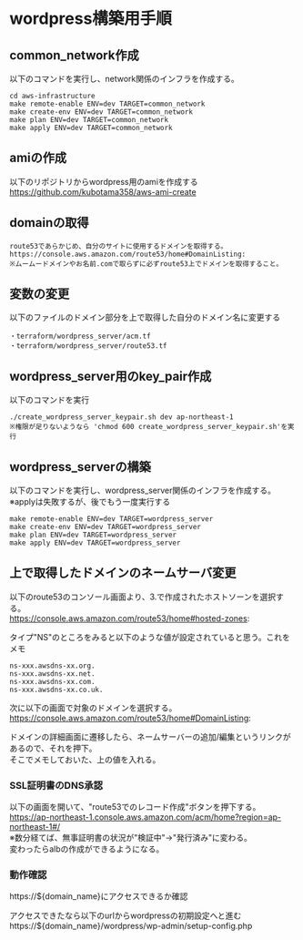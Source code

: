 # wordpress構築用手順
## common_network作成
以下のコマンドを実行し、network関係のインフラを作成する。
```
cd aws-infrastructure
make remote-enable ENV=dev TARGET=common_network
make create-env ENV=dev TARGET=common_network
make plan ENV=dev TARGET=common_network
make apply ENV=dev TARGET=common_network
```

## amiの作成
以下のリポジトリからwordpress用のamiを作成する
https://github.com/kubotama358/aws-ami-create

## domainの取得
```
route53であらかじめ、自分のサイトに使用するドメインを取得する。  
https://console.aws.amazon.com/route53/home#DomainListing:  
※ムームードメインやお名前.comで取らずに必ずroute53上でドメインを取得すること。
```

## 変数の変更
以下のファイルのドメイン部分を上で取得した自分のドメイン名に変更する
```$xslt
・terraform/wordpress_server/acm.tf
・terraform/wordpress_server/route53.tf
```

## wordpress_server用のkey_pair作成
以下のコマンドを実行
```$xslt
./create_wordpress_server_keypair.sh dev ap-northeast-1
※権限が足りないようなら 'chmod 600 create_wordpress_server_keypair.sh'を実行
```

## wordpress_serverの構築
以下のコマンドを実行し、wordpress_server関係のインフラを作成する。  
※applyは失敗するが、後でもう一度実行する
```
make remote-enable ENV=dev TARGET=wordpress_server
make create-env ENV=dev TARGET=wordpress_server
make plan ENV=dev TARGET=wordpress_server
make apply ENV=dev TARGET=wordpress_server
```

## 上で取得したドメインのネームサーバ変更
以下のroute53のコンソール画面より、3.で作成されたホストソーンを選択する。  
https://console.aws.amazon.com/route53/home#hosted-zones:  

タイプ"NS"のところをみると以下のような値が設定されていると思う。これをメモ
```
ns-xxx.awsdns-xx.org.
ns-xxx.awsdns-xx.net.
ns-xxx.awsdns-xx.com.
ns-xxx.awsdns-xx.co.uk.
```
次に以下の画面で対象のドメインを選択する。  
https://console.aws.amazon.com/route53/home#DomainListing:

ドメインの詳細画面に遷移したら、ネームサーバーの追加/編集というリンクがあるので、それを押下。  
そこでメモしておいた、上の値を入れる。

### SSL証明書のDNS承認
以下の画面を開いて、"route53でのレコード作成"ボタンを押下する。  
https://ap-northeast-1.console.aws.amazon.com/acm/home?region=ap-northeast-1#/  
※数分経てば、無事証明書の状況が"検証中"→"発行済み"に変わる。  
変わったらalbの作成ができるようになる。

### 動作確認
https://${domain_name}にアクセスできるか確認

アクセスできたなら以下のurlからwordpressの初期設定へと進む  
https://${domain_name}/wordpress/wp-admin/setup-config.php